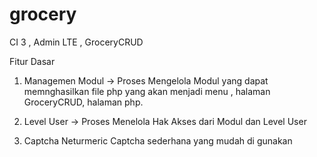 # grocery
CI 3 , Admin LTE , GroceryCRUD

Fitur Dasar
1. Managemen Modul -> Proses
Mengelola Modul yang dapat memnghasilkan file php yang akan menjadi menu , halaman GroceryCRUD, halaman php.

2. Level User -> Proses
Menelola Hak Akses dari Modul dan Level User 

4. Captcha Neturmeric
Captcha sederhana yang mudah di gunakan
